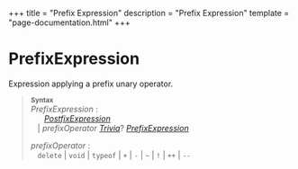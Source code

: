 +++
title = "Prefix Expression"
description = "Prefix Expression"
template = "page-documentation.html"
+++

# Prefix&#8288;Expression

Expression applying a prefix unary operator.

> **<sup>Syntax</sup>**\
> _PrefixExpression_ :\
> &nbsp;&nbsp; &nbsp;&nbsp; _[PostfixExpression]_\
> &nbsp;&nbsp; | _prefixOperator_ _[Trivia]_? _[PrefixExpression]_
>
> _prefixOperator_ :\
> &nbsp;&nbsp; `delete` | `void` | `typeof` | `+` | `-` | `~` | `!` | `++` | `--`

<!--
# Unary&#8288;Plus&#8288;Expression

Converts its argument to a number.

## Example

```
trace(+3);
trace(+true);
trace(+"");
trace(+"3");
trace(+null);
```

## Syntax

> **<sup>Syntax</sup>**\
> _UnaryPlusExpression_ :\
> &nbsp;&nbsp; `+` _[Trivia]_? _UnaryExpression_

## Abstract type

TODO

```
{
  type: "UnaryExpression";
  operator: "+";
  argument: Expression;
}
```
-->

[Trivia]: @/documentation/as2/trivia.md#trivia
[PrefixExpression]: @/documentation/as2/expressions/prefix-expression.md#prefix-expression
[PostfixExpression]: @/documentation/as2/expressions/postfix-expression.md#postfix-expression
[avm1-pop]: @/documentation/avm1/actions/pop.md
